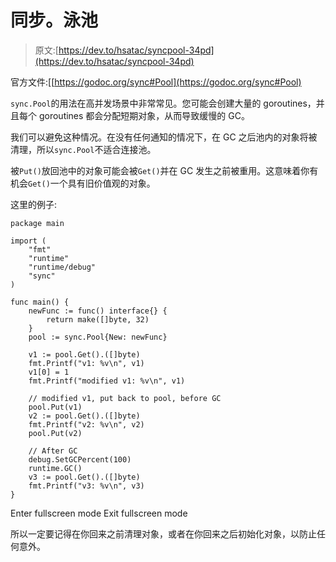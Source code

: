 # 同步。泳池

> 原文:[https://dev.to/hsatac/syncpool-34pd](https://dev.to/hsatac/syncpool-34pd)

官方文件:[[https://godoc.org/sync#Pool](https://godoc.org/sync#Pool)

`sync.Pool`的用法在高并发场景中非常常见。您可能会创建大量的 goroutines，并且每个 goroutines 都会分配短期对象，从而导致缓慢的 GC。

我们可以避免这种情况。在没有任何通知的情况下，在 GC 之后池内的对象将被清理，所以`sync.Pool`不适合连接池。

被`Put()`放回池中的对象可能会被`Get()`并在 GC 发生之前被重用。这意味着你有机会`Get()`一个具有旧价值观的对象。

这里的例子:

```
package main

import (
    "fmt"
    "runtime"
    "runtime/debug"
    "sync"
)

func main() {
    newFunc := func() interface{} {
        return make([]byte, 32)
    }
    pool := sync.Pool{New: newFunc}

    v1 := pool.Get().([]byte)
    fmt.Printf("v1: %v\n", v1)
    v1[0] = 1
    fmt.Printf("modified v1: %v\n", v1)

    // modified v1, put back to pool, before GC
    pool.Put(v1)
    v2 := pool.Get().([]byte)
    fmt.Printf("v2: %v\n", v2)
    pool.Put(v2)

    // After GC
    debug.SetGCPercent(100)
    runtime.GC()
    v3 := pool.Get().([]byte)
    fmt.Printf("v3: %v\n", v3)
} 
```

Enter fullscreen mode Exit fullscreen mode

所以一定要记得在你回来之前清理对象，或者在你回来之后初始化对象，以防止任何意外。